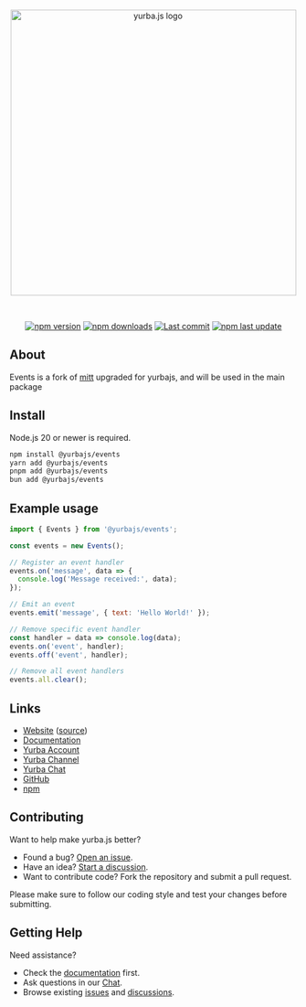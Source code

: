 <div align="center">
  <br />
  <p>
    <a href="https://yurba.js.org"><img src="https://yurba.js.org/banner.svg" width="500" alt="yurba.js logo" /></a>
  </p>
  <br />
  <p>
    <a href="https://www.npmjs.com/package/@yurbajs/events"><img src="https://img.shields.io/npm/v/@yurbajs/events.svg?maxAge=3600" alt="npm version" /></a>
    <a href="https://www.npmjs.com/package/@yurbajs/events"><img src="https://img.shields.io/npm/dt/@yurbajs/events.svg?maxAge=3600" alt="npm downloads" /></a>
    <a href="https://github.com/yurbajs/yurba.js/commits/main"><img src="https://img.shields.io/github/last-commit/yurbajs/yurba.js.svg?logo=github&logoColor=ffffff" alt="Last commit" /></a>
    <a href="https://www.npmjs.com/package/@yurbajs/events"><img src="https://img.shields.io/npm/last-update/@yurbajs/events" alt="npm last update"></a>
  </p>
</div>

## About
Events is a fork of [mitt](https://www.npmjs.com/package/mitt) upgraded for yurbajs, and will be used in the main package

## Install
Node.js 20 or newer is required.

```sh
npm install @yurbajs/events
yarn add @yurbajs/events
pnpm add @yurbajs/events
bun add @yurbajs/events
```

## Example usage
```js
import { Events } from '@yurbajs/events';

const events = new Events();

// Register an event handler
events.on('message', data => {
  console.log('Message received:', data);
});

// Emit an event
events.emit('message', { text: 'Hello World!' });

// Remove specific event handler
const handler = data => console.log(data);
events.on('event', handler);
events.off('event', handler);

// Remove all event handlers
events.all.clear();
```

## Links

* [Website][website] ([source][website-source])
* [Documentation][documentation]
* [Yurba Account][yurba]
* [Yurba Channel][yurba-channel]
* [Yurba Chat][yurba-chat]
* [GitHub][source]
* [npm][npm] 

## Contributing

Want to help make yurba.js better?

* Found a bug? [Open an issue](https://github.com/yurbajs/yurba.js/issues/new).
* Have an idea? [Start a discussion](https://github.com/yurbajs/yurba.js/discussions).
* Want to contribute code? Fork the repository and submit a pull request.

Please make sure to follow our coding style and test your changes before submitting.

## Getting Help

Need assistance?

* Check the [documentation][documentation] first.
* Ask questions in our [Chat][yurba-chat].
* Browse existing [issues](https://github.com/yurbajs/yurba.js/issues) and [discussions](https://github.com/yurbajs/yurba.js/discussions).

[source]: https://github.com/yurbajs/yurba.js/tree/main/packages/events
[website]: https://yurba.js.org
[website-source]: https://github.com/yurbajs/yurba.js
[documentation]: https://yurbajs.pages.dev/
[yurba]: https://me.yurba.one/yurbajs
[yurba-channel]: https://me.yurba.one/yjs
[yurba-chat]: https://me.yurba.one/yurba.js
[npm]: https://www.npmjs.com/package/@yurbajs/events